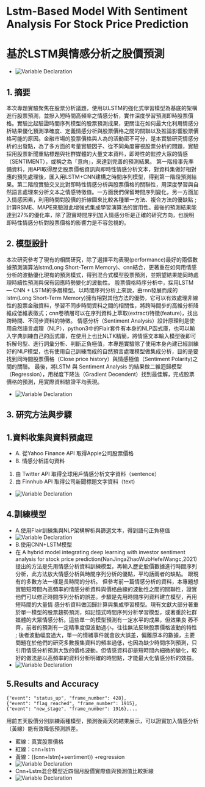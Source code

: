 # Lstm-Based Model With Sentiment Analysis For Stock Price Prediction
# 基於LSTM與情感分析之股價預測
* ![Variable Declaration](/img/p1.jpg)
## 1.	摘要
本次專題實驗聚焦在股票分析議題，使用以LSTM的強化式學習模型為基底的架構進行股票預測，並摻入短時間高頻率之情感分析，實作深度學習預測即時股票價格。實驗比起驗證時間序列模型的股票預測成果，更關注在如何最大化利用情感分析結果優化預測準確度、定義情感分析與股票價格之間的關聯以及推論影響股票價格可能的原因。金融市場的股票價格與人為的活動密不可分，是本實驗研究情感分析的出發點，為了多方面的考量實驗因子、從不同角度審視股票分析的問題，實驗採用股票新聞重點標題與社群媒體的大量文本資料，即時性的監控大眾的情感（SENTIMENT），或稱之為「意向」，來達到完善的預測結果。
第一階段事先準備資料，用API取得歷史股票價格資訊與即時性情感分析文本，對資料集做好相對應的預先處理後，匯入用LSTM+CNN建構之時間序列模型，得到第一階段預測結果。第二階段實驗交叉比對即時性情感分析與股票價格的關聯性，用深度學習與自然語言處理來分析文本之情感特徵值。一方面我們保留時間序列變化，另一方面加入情感因素，利用時間對股價的折線圖來比較各種單一方法、複合方法的優缺點 ; 計算RSME、MAPE來驗證此增強式集成學習演算法的實用性。最後的預測結果能達到27%的優化率，除了證實時間序列加入情感分析是正確的研究方向，也說明即時性情感分析對股票價格的影響力是不容忽視的。
## 2. 模型設計
本次研究參考了現有的相關研究，除了選擇平均表現(performance)最好的兩個數據預測演算法lstm(Long Short-Term Memory)、cnn結合，更著重在如何用情感分析的波動優化現有的預測模式，得到混合式模型股票預測，並期望結果能同時處理時續性預測與保有因應時勢變化的波動性。
股票價格時序分析中，採用LSTM — CNN + LSTM的多層模型。以時間序列分析上來說，由rnn發展而成的lstm(Long Short-Term Memory)擁有相對其他方法的優勢，它可以有效處理非線性的股票金融資料，學習不同步時間資料之間的相關性，將跨時間步的高維分析降維成低維表徵式；cnn卷積層可以在序列資料上萃取(extract)特徵(feature)，找出跨時間、不同步資料的特徵。
情感分析（Sentiment Analysis）設計原理則是使用自然語言處理（NLP），python3中的Flair套件有本身的NLP函式庫，也可以輸入字典訓練自己的函式庫，在使用上也比NLTK精簡，將情感文本輸入模型後即可拆解句型、進行詞彙分析、判斷正負極值，本專題實驗除了使用本身內建已經訓練好的NLP模型，也有使用自己訓練而成的自然預言處理模型做集成分析，目的是要找到同時間股票價格（Close price history）與情感極值（Sentiment Polarity)之間的關聯。
最後，將LSTM 與 Sentiment Analysis 的結果做二維迴歸模型（Regression），用梯度下降法（Gradient Decendent）找到最佳解，完成股票價格的預測，用實際資料驗證平均表現。
* ![Variable Declaration](/img/p3.png)
## 3. 研究方法與步驟
## 1.資料收集與資料預處理
* A. 從Yahoo Finance API 取得Apple公司股票價格
* B. 情感分析語句資料
1. 由 Twitter API 取得全球用戶情感分析文字資料（sentence）
2. 由 Finnhub API 取得公司新聞標題文字資料（text)
* ![Variable Declaration](/img/p4.png)
## 4.訓練模型
* A.使用Flair訓練集與NLP架構解析與篩選文本，得到語句正負極值
* ![Variable Declaration](/img/p5.png)
* B.使用CNN+LSTM模型
* 在 A hybrid model integrating deep learning with investor sentiment analysis for stock price prediction(NanJingaZhaoWubHefeiWangc,2021) 提出的方法是先用情感分析資料訓練模型，再輸入歷史股價數據進行時間序列分析，此方法放大情感分析與時間序列分析的優點，平均話兩者的缺點。 跟現有的多數方法一樣是長時間的分析。
但參考前一篇情感分析的資料，本專題想實驗短時間內高頻率的情感分析資料與價格曲線的波動性之間的關聯性，證實他們可以修正時間序列分析的誤差。步驟是先用時間序列資料建立模型，再用短時間的大量情 感分析資料做回歸計算與集成學習模型。現有文獻大部分著重於單一模型的股票趨勢預測，如記憶式時間序列分析學習模型，或著重於社群媒體的大眾情感分析。這些單一的模型預測有一定水平的成果，但效果良 莠不齊，前者的預測有一定精準度但波動過小，往往無法反映股票價格波動的特性 ; 後者波動幅度過大，單一的情緒事件就會放大誤差，偏離原本的數據，主要問題在於他們的研究多數搜集資料的頻率過低，也因為缺少時間序列預測，只引用情感分析預測大致的價格波動。但情感資料卻是短時間內細微的變化，較好的做法是以高頻率的資料分析明確的時間點，才能最大化情感分析的效益。
* ![Variable Declaration](/img/p2.png)
## 5.Results and Accuracy
```
{"event": "status_up", "frame_number": 428}, 
{"event": "flag_reached", "frame_number": 1915}, 
{"event": "new_stage", "frame_number": 1916},...
```
用前五天股價分別訓練兩種模型，預測後兩天的結果展示，可以證實加入情感分析（黃線）能有效降低預測誤差。
* 藍線：真實股票價格
* 紅線：cnn+lstm
* 黃線：((cnn+lstm)+sentiment)) +regression
* ![Variable Declaration](/img/p7.png)
* Cnn+Lstm混合模型近四個月股價實際值與預測值比較折線
* ![Variable Declaration](/img/p8.png)
















